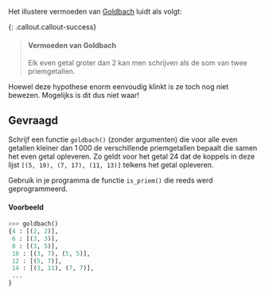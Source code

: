 Het illustere vermoeden van <a href="https://nl.wikipedia.org/wiki/Christian_Goldbach" target="_blank">Goldbach</a> luidt als volgt:

{: .callout.callout-success}
>#### Vermoeden van Goldbach
> Elk even getal groter dan 2 kan men schrijven als de som van twee priemgetallen.

Hoewel deze hypothese enorm eenvoudig klinkt is ze toch nog niet bewezen. Mogelijks is dit dus niet waar!

## Gevraagd
Schrijf een functie `goldbach()` (zonder argumenten) die voor alle even getallen kleiner dan 1 000 de verschillende priemgetallen bepaalt die samen het even getal opleveren. Zo geldt voor het getal 24 dat de koppels in deze lijst `[(5, 19), (7, 17), (11, 13)]` telkens het getal opleveren.

Gebruik in je programma de functie `is_priem()` die reeds werd geprogrammeerd.

#### Voorbeeld

```python
>>> goldbach()
{4 : [(2, 2)],
 6 : [(3, 3)],
 8 : [(3, 5)],
 10 : [(3, 7), (5, 5)],
 12 : [(5, 7)],
 14 : [(3, 11), (7, 7)],
 ...
} 
```